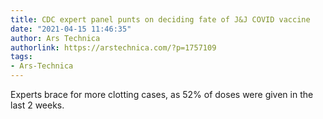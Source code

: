 ```yaml
---
title: CDC expert panel punts on deciding fate of J&J COVID vaccine
date: "2021-04-15 11:46:35"
author: Ars Technica
authorlink: https://arstechnica.com/?p=1757109
tags:
- Ars-Technica
---
```

Experts brace for more clotting cases, as 52% of doses were given in the last 2 weeks.